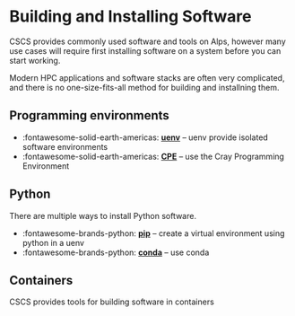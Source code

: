 # Building and Installing Software

CSCS provides commonly used software and tools on Alps, however many use cases will require first installing software on a system before you can start working.

Modern HPC applications and software stacks are often very complicated, and there is no one-size-fits-all method for building and installning them.

## Programming environments

<div class="grid cards" markdown>

- :fontawesome-solid-earth-americas: __[uenv]__ – uenv provide isolated software environments
- :fontawesome-solid-earth-americas: __[CPE]__ – use the Cray Programming Environment

</div>

  [uenv]: uenv.md
  [CPE]: cray-programmin-environment.md

## Python

There are multiple ways to install Python software.

<div class="grid cards" markdown>

- :fontawesome-brands-python: __[pip]__ – create a virtual environment using python in a uenv
- :fontawesome-brands-python: __[conda]__ – use conda

</div>

  [pip]: uenv.md
  [conda]: cray-programmin-environment.md

## Containers

CSCS provides tools for building software in containers
